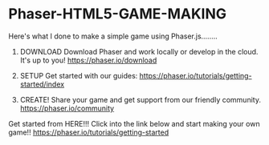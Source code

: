 # Phaser-HTML5-GAME-MAKING
Here's what I done to make a simple game using Phaser.js........

1. DOWNLOAD
Download Phaser and work locally or develop in the cloud. It's up to you!
https://phaser.io/download

2. SETUP
Get started with our guides:
https://phaser.io/tutorials/getting-started/index

3. CREATE!
Share your game and get support from our friendly community.
https://phaser.io/community



Get started from HERE!!! Click into the link below and start making your own game!!
https://phaser.io/tutorials/getting-started
